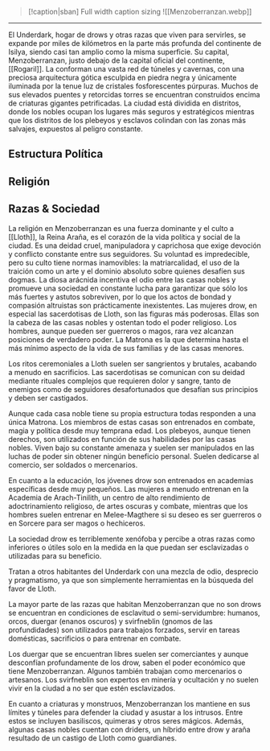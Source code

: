 
> [!caption|sban] Full width caption sizing
> ![[Menzoberranzan.webp]]

---


El Underdark, hogar de drows y otras razas que viven para servirles, se expande por miles de kilómetros en la parte más profunda del continente de Isilya, siendo casi tan amplio como la misma superficie. Su capital, Menzoberranzan, justo debajo de la capital oficial del continente, [[Rogaril]]. La conforman una vasta red de túneles y cavernas, con una preciosa arquitectura gótica esculpida en piedra negra y únicamente iluminada por la tenue luz de cristales fosforescentes púrpuras. Muchos de sus elevados puentes y retorcidas torres se encuentran construidos encima de criaturas gigantes petrificadas. La ciudad está dividida en distritos, donde los nobles ocupan los lugares más seguros y estratégicos mientras que los distritos de los plebeyos y esclavos colindan con las zonas más salvajes, expuestos al peligro constante.

## Estructura Política

## Religión

## Razas & Sociedad
  

La religión en Menzoberranzan es una fuerza dominante y el culto a [[Lloth]], la Reina Araña, es el corazón de la vida política y social de la ciudad. Es una deidad cruel, manipuladora y caprichosa que exige devoción y conflicto constante entre sus seguidores. Su voluntad es impredecible, pero su culto tiene normas inamovibles: la matriarcalidad, el uso de la traición como un arte y el dominio absoluto sobre quienes desafíen sus dogmas. La diosa arácnida incentiva el odio entre las casas nobles y promueve una sociedad en constante lucha para garantizar que sólo los más fuertes y astutos sobreviven, por lo que los actos de bondad y compasión altruistas son prácticamente inexistentes. Las mujeres drow, en especial las sacerdotisas de Lloth, son las figuras más poderosas. Ellas son la cabeza de las casas nobles y ostentan todo el poder religioso. Los hombres, aunque pueden ser guerreros o magos, rara vez alcanzan posiciones de verdadero poder. La Matrona es la que determina hasta el más mínimo aspecto de la vida de sus familias y de las casas menores. 

  

Los ritos ceremoniales a Lloth suelen ser sangrientos y brutales, acabando a menudo en sacrificios. Las sacerdotisas se comunican con su deidad mediante rituales complejos que requieren dolor y sangre, tanto de enemigos como de seguidores desafortunados que desafían sus principios y deben ser castigados.

  

Aunque cada casa noble tiene su propia estructura todas responden a una única Matrona. Los miembros de estas casas son entrenados en combate, magia y política desde muy temprana edad. Los plebeyos, aunque tienen derechos, son utilizados en función de sus habilidades por las casas nobles. Viven bajo su constante amenaza y suelen ser manipulados en las luchas de poder sin obtener ningún beneficio personal. Suelen dedicarse al comercio, ser soldados o mercenarios. 

  

En cuanto a la educación, los jóvenes drow son entrenados en academias específicas desde muy pequeños. Las mujeres a menudo entrenan en la Academia de Arach-Tinilith, un centro de alto rendimiento de adoctrinamiento religioso, de artes oscuras y combate, mientras que los hombres suelen entrenar en Melee-Magthere si su deseo es ser guerreros o en Sorcere para ser magos o hechiceros. 

  

La sociedad drow es terriblemente xenófoba y percibe a otras razas como inferiores o útiles solo en la medida en la que puedan ser esclavizadas o utilizadas para su beneficio. 

Tratan a otros habitantes del Underdark con una mezcla de odio, desprecio y pragmatismo, ya que son simplemente herramientas en la búsqueda del favor de Lloth. 

La mayor parte de las razas que habitan Menzoberranzan que no son drows se encuentran en condiciones de esclavitud o semi-servidumbre: humanos, orcos, duergar (enanos oscuros) y svirfneblin (gnomos de las profundidades) son utilizados para trabajos forzados, servir en tareas domésticas, sacrificios o para entrenar en combate. 

Los duergar que se encuentran libres suelen ser comerciantes y aunque desconfían profundamente de los drow, saben el poder económico que tiene Menzoberranzan. Algunos también trabajan como mercenarios o artesanos. Los svirfneblin son expertos en minería y ocultación y no suelen vivir en la ciudad a no ser que estén esclavizados. 

  

En cuanto a criaturas y monstruos, Menzoberranzan los mantiene en sus límites y túneles para defender la ciudad y asustar a los intrusos. Entre estos se incluyen basiliscos, quimeras y otros seres mágicos. Además, algunas casas nobles cuentan con driders, un híbrido entre drow y araña resultado de un castigo de Lloth como guardianes.





